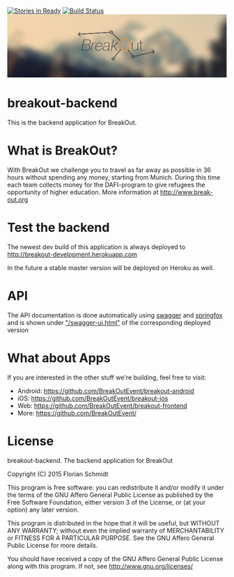 [![Stories in Ready](https://badge.waffle.io/BreakOutEvent/breakout-backend.png?label=ready&title=Ready)](https://waffle.io/BreakOutEvent/breakout-backend)
[![Build Status](https://travis-ci.org/BreakOutEvent/breakout-backend.svg?branch=develop)](https://travis-ci.org/BreakOutEvent/breakout-backend)
![BreakOut-Logo](/header.jpg?raw=true "BreakOut")
# breakout-backend

This is the backend application for BreakOut. 

# What is BreakOut?
With BreakOut we challenge you to travel as far away as possible in 36 hours without spending any money, starting from Munich. During this time each team collects money for the DAFI-program to give refugees the opportunity of higher education.
More information at http://www.break-out.org

# Test the backend
The newest dev build of this application is always deployed to http://breakout-development.herokuapp.com

In the future a stable master version will be deployed on Heroku as well.

# API
The API documentation is done automatically using [swagger](http://swagger.io) and [springfox](https://github.com/springfox/springfox) and is shown under ["/swagger-ui.html"](http://breakout-development.herokuapp.com) of the corresponding deployed version

# What about Apps
If you are interested in the other stuff we're building, feel free to visit:
* Android: https://github.com/BreakOutEvent/breakout-android
* iOS: https://github.com/BreakOutEvent/breakout-ios
* Web: https://github.com/BreakOutEvent/breakout-frontend
* More: https://github.com/BreakOutEvent/

# License
breakout-backend. The backend application for BreakOut

Copyright (C) 2015 Florian Schmidt

This program is free software: you can redistribute it and/or modify
it under the terms of the GNU Affero General Public License as
published by the Free Software Foundation, either version 3 of the
License, or (at your option) any later version.

This program is distributed in the hope that it will be useful,
but WITHOUT ANY WARRANTY; without even the implied warranty of
MERCHANTABILITY or FITNESS FOR A PARTICULAR PURPOSE.  See the
GNU Affero General Public License for more details.

You should have received a copy of the GNU Affero General Public License
along with this program.  If not, see http://www.gnu.org/licenses/
